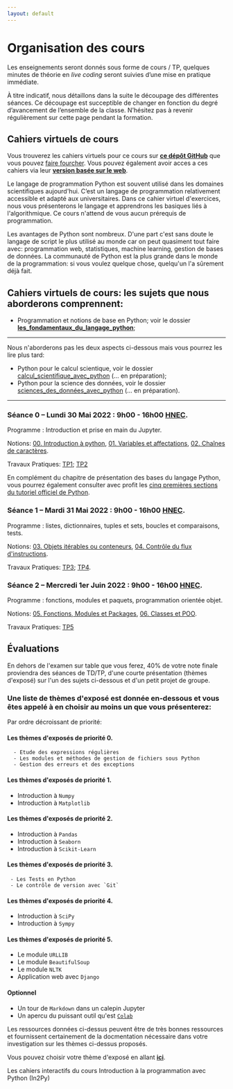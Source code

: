 ```yaml
---
layout: default
---
```


# Organisation des cours

Les enseignements seront donnés sous forme de cours / TP, quelques minutes de théorie en *live coding* seront suivies d’une mise en pratique immédiate.

À titre indicatif, nous détaillons dans la suite le découpage des différentes séances. Ce découpage est succeptible de changer en fonction du degré d’avancement de l’ensemble de la classe. N’hésitez pas à revenir régulièrement sur cette page pendant la formation.
 

## Cahiers virtuels de cours
 
 Vous trouverez les cahiers virtuels pour ce cours sur [**ce dépôt GitHub**](https://github.com/KeuCoding/Introduction-a-la-programmation-avec-Python-In2Py) que vous pouvez [faire fourcher](https://github.com/KeuCoding/Introduction-a-la-programmation-avec-Python-In2Py/fork).
Vous pouvez également avoir acces a ces cahiers via leur [**version basée sur le web**](https://github.com/gabayae/colab-notebooks-in2py).

Le langage de programmation Python est souvent utilisé dans les domaines scientifiques aujourd'hui. C’est un langage de programmation relativement accessible et adapté aux universitaires. Dans ce cahier virtuel d'exercices, nous vous présenterons le langage et apprendrons les basiques liés à l'algorithmique. Ce cours n'attend de vous aucun prérequis de programmation.

Les avantages de Python sont nombreux. D'une part c'est sans doute le langage de script le plus utilisé au monde car on peut quasiment tout faire avec: programmation web, statistiques, machine learning, gestion de bases de données. La communauté de Python est la plus grande dans le monde de la programmation: si vous voulez quelque chose, quelqu'un l'a sûrement déjà fait.




## Cahiers virtuels de cours: les sujets que nous aborderons comprennent:
 
  * Programmation et notions de base en Python; voir le dossier [**les_fondamentaux_du_langage_python**](https://github.com/KeuCoding/Introduction-a-la-programmation-avec-Python-In2Py/tree/main/les_fondamentaux_du_langage_python);

**** 
  Nous n'aborderons pas les deux aspects ci-dessous mais vous pourrez les lire plus tard:
  
  * Python pour le calcul scientique, voir le dossier [calcul_scientifique_avec_python](https://github.com/KeuCoding/Introduction-a-la-programmation-avec-Python-In2Py/tree/main/calcul_scientifique_avec_python) (... en préparation);
  * Python pour la science des données, voir le dossier [sciences_des_données_avec_python](https://github.com/KeuCoding/Introduction-a-la-programmation-avec-Python-In2Py/tree/main/sciences_des_données_avec_python) (... en préparation).

****
 
### Séance 0 – Lundi 30 Mai 2022 : 9h00 - 16h00 [HNEC](https://fr.wikipedia.org/wiki/Heure_normale_d%27Europe_centrale).

Programme : Introduction et prise en main du Jupyter. 

Notions: [00. Introduction à python](https://github.com/gabayae/colab-notebooks-in2py/blob/main/00_Introduction_%C3%A0_python.ipynb), [01. Variables et affectations](https://github.com/gabayae/colab-notebooks-in2py/blob/main/01_Variables_et_affectations.ipynb), [02. Chaînes de caractères](https://github.com/gabayae/colab-notebooks-in2py/blob/main/02_Cha%C3%AEnes_de_caract%C3%A8res.ipynb).

Travaux Pratiques: [TP1](https://github.com/gabayae/colab-notebooks-in2py/blob/main/In2Py_TP_01.ipynb); [TP2](https://github.com/gabayae/colab-notebooks-in2py/blob/main/In2Py_TP_02.ipynb)
 
 En complément du chapitre de présentation des bases du langage Python, vous pourrez également consulter avec profit les [cinq premières sections du tutoriel officiel de Python](https://docs.python.org/fr/3/tutorial/).




### Séance 1 – Mardi 31 Mai 2022 : 9h00 - 16h00 [HNEC](https://fr.wikipedia.org/wiki/Heure_normale_d%27Europe_centrale).

Programme :  listes, dictionnaires, tuples et sets, boucles et comparaisons, tests.

Notions: [03. Objets itérables ou conteneurs](https://github.com/gabayae/colab-notebooks-in2py/blob/main/03_Objets_it%C3%A9rables_ou_conteneurs.ipynb), [04. Contrôle du flux d'instructions](https://github.com/gabayae/colab-notebooks-in2py/blob/main/04_Contr%C3%B4le_du_flux_d_instructions.ipynb).

Travaux Pratiques: [TP3](https://github.com/gabayae/colab-notebooks-in2py/blob/main/In2Py_TP_03.ipynb); [TP4](https://github.com/gabayae/colab-notebooks-in2py/blob/main/In2Py_TP_04.ipynb).


### Séance 2 – Mercredi 1er Juin 2022 : 9h00 - 16h00 [HNEC](https://fr.wikipedia.org/wiki/Heure_normale_d%27Europe_centrale).

Programme :  fonctions, modules et paquets, programmation orientée objet.

Notions: [05. Fonctions, Modules et Packages](https://github.com/gabayae/colab-notebooks-in2py/blob/main/05_Fonctions_Modules_et_Packages.ipynb), [06. Classes et POO](https://github.com/gabayae/colab-notebooks-in2py/blob/main/06_Classes_et_POO.ipynb).

Travaux Pratiques: [TP5](https://github.com/gabayae/colab-notebooks-in2py/blob/main/In2Py_TP_05.ipynb)


## Évaluations
 
En dehors de l'examen sur table que vous ferez, 40% de votre note finale proviendra des séances de TD/TP, d'une courte présentation (thèmes d'exposé) sur l'un des sujets ci-dessous et d'un petit projet de groupe. 
 


### Une liste de thèmes d'exposé est donnée en-dessous et vous êtes appelé à en choisir au moins un que vous présenterez: 

Par ordre décroissant de priorité:

#### Les thèmes d'exposés de priorité 0.
 ```
   - Etude des expressions régulières 
   - Les modules et méthodes de gestion de fichiers sous Python 
   - Gestion des erreurs et des exceptions
 ```


#### Les thèmes d'exposés de priorité 1.

   - Introduction à `Numpy` 
   - Introduction à `Matplotlib` 
 
#### Les thèmes d'exposés de priorité 2.
 
  - Introduction à `Pandas`
  - Introduction à `Seaborn` 
  - Introduction à `Scikit-Learn` 


#### Les thèmes d'exposés de priorité 3.
 ```
  - Les Tests en Python 
  - Le contrôle de version avec `Git`
 ```

#### Les thèmes d'exposés de priorité 4.
 
  - Introduction à `SciPy`
  - Introduction à `Sympy`



#### Les thèmes d'exposés de priorité 5.
 
  - Le module `URLLIB` 
  - Le module `BeautifulSoup`
  - Le module `NLTK` 
  - Application web avec `Django`


#### Optionnel
 
  - Un tour de `Markdown` dans un calepin Jupyter
  - Un apercu du puissant outil qu'est [`Colab`](https://colab.research.google.com/notebooks/welcome.ipynb?hl=fr)

 
Les ressources données ci-dessus peuvent être de très bonnes ressources et fournissent certainement de la docmentation nécessaire dans votre investigation sur les thèmes ci-dessus proposés. 
 
 Vous pouvez choisir votre thème d'exposé en allant [**ici**](https://docs.google.com/spreadsheets/d/1GS8a5dYb9OEJZBK1pQKEisIN2PkdXZYxkucMa15NNnA/edit#gid=0).
 
 



Les cahiers interactifs du cours Introduction à la programmation avec Python (In2Py)

